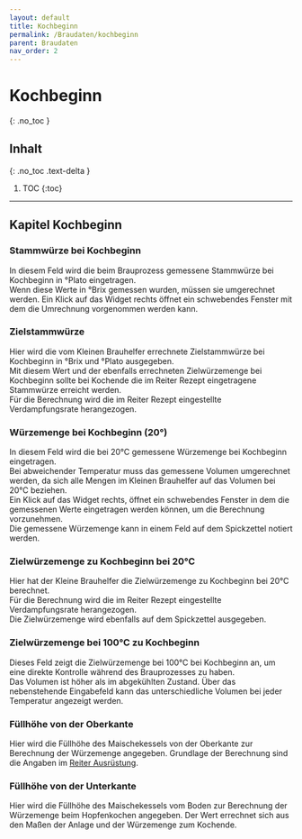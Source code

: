 ```yaml
---
layout: default
title: Kochbeginn
permalink: /Braudaten/kochbeginn
parent: Braudaten
nav_order: 2
---
```


# Kochbeginn
{: .no_toc }

## Inhalt
{: .no_toc .text-delta }

1. TOC
{:toc}

---

<!---
Stammwürze bei Kochbeginn  
Zielstammwürze bei Kochbeginn  
Würzemenge bei Kochbeginn  
Zielwürzemenge bei 20 Grad  
Zielwürzemenge bei 100°C zu Kochbeginn  
Füllhöhe von der Oberkante  
Füllhöhe von der Unterkante  
-->

## Kapitel Kochbeginn

### Stammwürze bei Kochbeginn
In diesem Feld wird die beim Brauprozess gemessene Stammwürze bei Kochbeginn in °Plato eingetragen.  
Wenn diese Werte in °Brix gemessen wurden, müssen sie umgerechnet werden. Ein Klick auf das Widget rechts öffnet ein schwebendes Fenster mit dem die Umrechnung vorgenommen werden kann.

### Zielstammwürze
Hier wird die vom Kleinen Brauhelfer errechnete Zielstammwürze bei Kochbeginn in °Brix und °Plato ausgegeben.  
Mit diesem Wert und der ebenfalls errechneten Zielwürzemenge bei Kochbeginn sollte bei Kochende die im Reiter Rezept eingetragene Stammwürze erreicht werden.  
Für die Berechnung wird die im Reiter Rezept eingestellte Verdampfungsrate herangezogen.

### Würzemenge bei Kochbeginn (20°)
In diesem Feld wird die bei 20°C gemessene Würzemenge bei Kochbeginn eingetragen.  
Bei abweichender Temperatur muss das gemessene Volumen umgerechnet werden, da sich alle Mengen im Kleinen Brauhelfer auf das Volumen bei 20°C beziehen.  
Ein Klick auf das Widget rechts, öffnet ein schwebendes Fenster in dem die gemessenen Werte eingetragen werden können, um die Berechnung vorzunehmen.  
Die gemessene Würzemenge kann in einem Feld auf dem Spickzettel notiert werden.

### Zielwürzemenge zu Kochbeginn bei 20°C
Hier hat der Kleine Brauhelfer die Zielwürzemenge zu Kochbeginn bei 20°C berechnet.  
Für die Berechnung wird die im Reiter Rezept eingestellte Verdampfungsrate herangezogen.  
Die Zielwürzemenge wird ebenfalls auf dem Spickzettel ausgegeben.

### Zielwürzemenge bei 100°C zu Kochbeginn
Dieses Feld zeigt die Zielwürzemenge bei 100°C bei Kochbeginn an, um eine direkte Kontrolle während des Brauprozesses zu haben.  
Das Volumen ist höher als im abgekühlten Zustand. Über das nebenstehende Eingabefeld kann das unterschiedliche Volumen bei jeder Temperatur angezeigt werden.


### Füllhöhe von der Oberkante
Hier wird die Füllhöhe des Maischekessels von der Oberkante zur Berechnung der Würzemenge angegeben.
Grundlage der Berechnung sind die Angaben im [Reiter Ausrüstung](/kbh-glossar/Ausrüstung/).

### Füllhöhe von der Unterkante
Hier wird die Füllhöhe des Maischekessels vom Boden zur Berechnung der Würzemenge beim Hopfenkochen angegeben.
Der Wert errechnet sich aus den Maßen der Anlage und der Würzemenge zum Kochende.